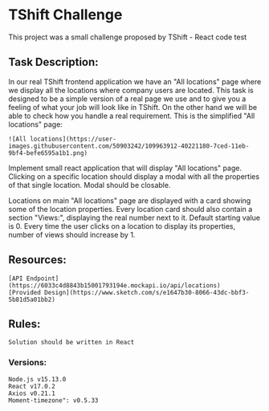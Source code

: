 # TShift Challenge

This project was a small challenge proposed by TShift - React code test

## Task Description: 
In our real TShift frontend application we have an "All locations" page where we display all the locations where company users are located. This task is designed to be a simple version of a real page we use and to give you a feeling of what your job will look like in TShift. On the other hand we will be able to check how you handle a real requirement. This is the simplified "All locations" page:
    
    ![All locations](https://user-images.githubusercontent.com/50903242/109963912-40221180-7ced-11eb-9bf4-befe6595a1b1.png)

Implement small react application that will display "All locations" page. Clicking on a specific location should display a modal with all the properties of that single location. Modal should be closable.

Locations on main "All locations" page are displayed with a card showing some of the location properties. Every location card should also contain a section "Views:", displaying the real number next to it. Default starting value is 0. Every time the user clicks on a location to display its properties, number of views should increase by 1.

## Resources: 

    [API Endpoint](https://6033c4d8843b15001793194e.mockapi.io/api/locations)
    [Provided Design](https://www.sketch.com/s/e1647b30-8066-43dc-bbf3-5b81d5a01bb2)


## Rules:

    Solution should be written in React


### Versions: 
    Node.js v15.13.0
    React v17.0.2
    Axios v0.21.1
    Moment-timezone": v0.5.33


